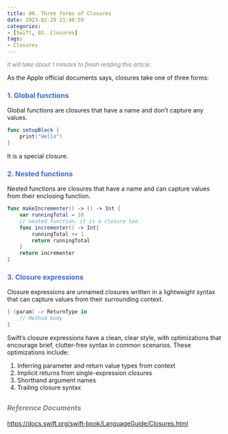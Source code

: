 ```yaml
---
title: 00. Three forms of Closures
date: 2023-02-29 21:40:59
categories: 
- [Swift, 02. Closures]
tags:
- Closures
---
```


<font color=gray size=2>*It will take about 1 minutes to finish reading this article.*</font>

As the Apple official documents says, closures take one of three forms:


### <font size=3 color=#4169E1>**1. Global functions**</font> 
Global functions are closures that have a name and don’t capture any values.
```Swift 
func setupBlock {
    print("Hello")
}
```
It is a special closure.

### <font size=3 color=#4169E1>**2. Nested functions**</font>
Nested functions are closures that have a name and can capture values from their enclosing function. 
```Swift 
func makeIncrementer() -> () -> Int {
    var runningTotal = 10
    // nested function，it is a closure too.
    func incrementer() -> Int{
        runningTotal += 1
        return runningTotal
    }
    return incrementer
}
```
### <font size=3 color=#4169E1>**3. Closure expressions**</font>
Closure expressions are unnamed closures written in a lightweight syntax that can capture values from their surrounding context.
```Swift 
{ (param) -> ReturnType in
    // Method body
}
```
Swift’s closure expressions have a clean, clear style, with optimizations that encourage brief, clutter-free syntax in common scenarios. These optimizations include:
1. Inferring parameter and return value types from context
2. Implicit returns from single-expression closures
3. Shorthand argument names
4. Trailing closure syntax

## **<font color=gray size=3 >*Reference Documents*</font>**
<https://docs.swift.org/swift-book/LanguageGuide/Closures.html>  
